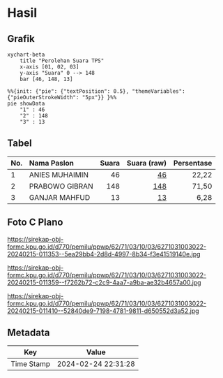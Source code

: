 # Hasil

## Grafik

```mermaid
xychart-beta
    title "Perolehan Suara TPS"
    x-axis [01, 02, 03]
    y-axis "Suara" 0 --> 148
    bar [46, 148, 13]
```

```mermaid
%%{init: {"pie": {"textPosition": 0.5}, "themeVariables": {"pieOuterStrokeWidth": "5px"}} }%%
pie showData
    "1" : 46
    "2" : 148
    "3" : 13
```

## Tabel

| No. | Nama Paslon    | Suara | Suara (raw) | Persentase |
|:--- |:-------------- | -----:| -----------:| ----------:|
| 1   | ANIES MUHAIMIN | 46    | [46][p-1]   | 22,22      |
| 2   | PRABOWO GIBRAN | 148   | [148][p-2]  | 71,50      |
| 3   | GANJAR MAHFUD  | 13    | [13][p-3]   | 6,28       |


[p-1]: https://github.com/gigit-pemilu/pemilu-2024-62-kalimantan-tengah/blob/main/pilpres/hitung-suara/sub/62-kalimantan-tengah/sub/71-kota-palangkaraya/sub/03-jekan-raya/sub/1003-bukit-tunggal/sub/022-tps/sub/paslon-1.txt
[p-2]: https://github.com/gigit-pemilu/pemilu-2024-62-kalimantan-tengah/blob/main/pilpres/hitung-suara/sub/62-kalimantan-tengah/sub/71-kota-palangkaraya/sub/03-jekan-raya/sub/1003-bukit-tunggal/sub/022-tps/sub/paslon-2.txt
[p-3]: https://github.com/gigit-pemilu/pemilu-2024-62-kalimantan-tengah/blob/main/pilpres/hitung-suara/sub/62-kalimantan-tengah/sub/71-kota-palangkaraya/sub/03-jekan-raya/sub/1003-bukit-tunggal/sub/022-tps/sub/paslon-3.txt

## Foto C Plano

https://sirekap-obj-formc.kpu.go.id/d770/pemilu/ppwp/62/71/03/10/03/6271031003022-20240215-011353--5ea29bb4-2d8d-4997-8b34-f3e41519140e.jpg

https://sirekap-obj-formc.kpu.go.id/d770/pemilu/ppwp/62/71/03/10/03/6271031003022-20240215-011359--f7262b72-c2c9-4aa7-a9ba-ae32b4657a00.jpg

https://sirekap-obj-formc.kpu.go.id/d770/pemilu/ppwp/62/71/03/10/03/6271031003022-20240215-011410--52840de9-7198-4781-9811-d650552d3a52.jpg


## Metadata

| Key        | Value               |
| ---------- | ------------------- |
| Time Stamp | 2024-02-24 22:31:28 |



